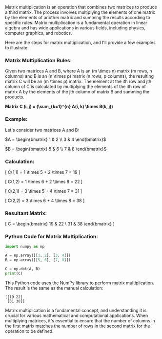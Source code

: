 Matrix multiplication is an operation that combines two matrices to produce a third matrix. The process involves multiplying the elements of one matrix by the elements of another matrix and summing the results according to specific rules. Matrix multiplication is a fundamental operation in linear algebra and has wide applications in various fields, including physics, computer graphics, and robotics.

Here are the steps for matrix multiplication, and I'll provide a few examples to illustrate:

### Matrix Multiplication Rules:

Given two matrices A and B, where A is an \(m \times n\) matrix (m rows, n columns) and B is an \(n \times p\) matrix (n rows, p columns), the resulting matrix C will be an \(m \times p\) matrix. The element at the ith row and jth column of C is calculated by multiplying the elements of the ith row of matrix A by the elements of the jth column of matrix B and summing the products.

**Matrix C (i, j) = \(\sum_{k=1}^{n} A(i, k) \times B(k, j)\)**

### Example:

Let's consider two matrices A and B:

$A = \begin{bmatrix} 1 & 2 \\ 3 & 4 \end{bmatrix}$

$B = \begin{bmatrix} 5 & 6 \\ 7 & 8 \end{bmatrix}$

### Calculation:

\[ C(1,1) = 1 \times 5 + 2 \times 7 = 19 \]

\[ C(1,2) = 1 \times 6 + 2 \times 8 = 22 \]

\[ C(2,1) = 3 \times 5 + 4 \times 7 = 31 \]

\[ C(2,2) = 3 \times 6 + 4 \times 8 = 38 \]

### Resultant Matrix:

\[ C = \begin{bmatrix} 19 & 22 \\ 31 & 38 \end{bmatrix} \]

### Python Code for Matrix Multiplication:

```python
import numpy as np

A = np.array([[1, 2], [3, 4]])
B = np.array([[5, 6], [7, 8]])

C = np.dot(A, B)
print(C)
```

This Python code uses the NumPy library to perform matrix multiplication. The result is the same as the manual calculation:

```
[[19 22]
 [31 38]]
```

Matrix multiplication is a fundamental concept, and understanding it is crucial for various mathematical and computational applications. When multiplying matrices, it's essential to ensure that the number of columns in the first matrix matches the number of rows in the second matrix for the operation to be defined.